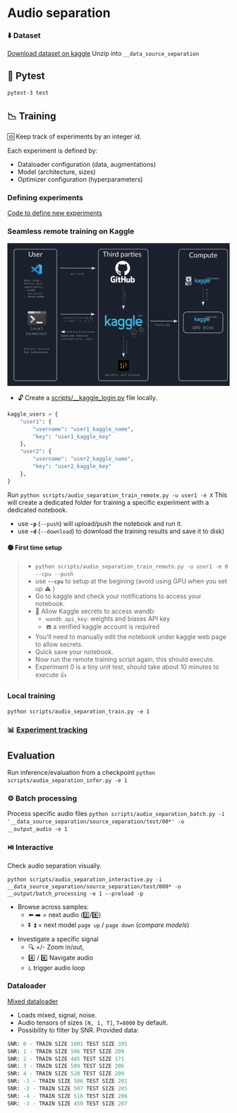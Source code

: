 # Audio separation

### :arrow_down: Dataset
[Download dataset on kaggle](https://www.kaggle.com/datasets/balthazarneveu/audio-separation-dataset)
Unzip into `__data_source_separation`

## :bug: Pytest

```bash
pytest-3 test
```


## :chart_with_downwards_trend: Training

:id: Keep track of experiments by an integer id. 

Each experiment is defined by:
- Dataloader configuration (data, augmentations)
- Model (architecture, sizes)
- Optimizer configuration (hyperparameters)

### Defining experiments
[Code to define new experiments](/src/gyraudio/audio_separation/experiment_tracking/experiments_definition.py)

### Seamless remote training on Kaggle


![Training](/report/figures/overview.png)

- :unlock: Create a [scripts/__kaggle_login.py](/scripts/__kaggle_login.py) file locally.
```python
kaggle_users = {
    "user1": {
        "username": "user1_kaggle_name",
        "key": "user1_kaggle_key"
    },
    "user2": {
        "username": "user2_kaggle_name",
        "key": "user2_kaggle_key"
    },
}
```


Run `python scripts/audio_separation_train_remote.py -u user1 -e X`
This will create a dedicated folder for training a specific experiment with a dedicated notebook.

- use **`-p`** (`--push`) will upload/push the notebook and run it.
- use **`-d`** (`--download`) to download the training results and save it to disk)

#### :green_circle: First time setup
> - `python scripts/audio_separation_train_remote.py -u user1 -e 0 --cpu --push`
> - use **`--cpu`** to setup at the begining (avoid using GPU when you set up :warning: )
> - Go to kaggle and check your notifications to access your notebook.
> - :key: Allow Kaggle secrets to access wandb:
>   - `wandb_api_key`: weights and biases API key 
>   - :phone: a verified kaggle account is required
> - You'll need to manually edit the notebook under kaggle web page to allow secrets.
> - Quick save your notebook.
> - Now run the remote training script again, this should execute. 
> - Experiment 0 is a tiny unit test, should take about 10 minutes to execute :+1:
### Local training
`python scripts/audio_separation_train.py -e 1`

### :bar_chart: [Experiment tracking](https://wandb.ai/teammd/audio-separation)

## Evaluation
Run inference/evaluation from a checkpoint
`python scripts/audio_separation_infer.py -e 1`

### :gear: Batch processing
Process specific audio files
`python scripts/audio_separation_batch.py -i '__data_source_separation/source_separation/test/00*' -o __output_audio -e 1`

### :play_or_pause_button: Interactive
Check audio separation visually.
```
python scripts/audio_separation_interactive.py -i __data_source_separation/source_separation/test/000* -o __output/batch_processing -e 1 --preload -p
```
- Browse across samples:
  - :arrow_left: :arrow_right: = next audio   (:two:/:eight:)
  - :arrow_double_down: :arrow_double_up: = next model `page up` / `page down` (*compare models*)
<!-- - :arrow_backward: :arrow_forward:  -->
- Investigate a specific signal
  - :mag: +/- Zoom in/out,
  - :four: / :six: Navigate audio
  - `L` trigger audio loop
 

### Dataloader
[Mixed dataloader](/src/gyraudio/audio_separation/data/mixed.py)
- Loads mixed, signal, noise.
- Audio tensors of sizes `[N, 1, T]`, `T=8000` by default.
- Possibility to filter by SNR.
Provided data:
```python
SNR: 0 - TRAIN SIZE 1001 TEST SIZE 395
SNR: 1 - TRAIN SIZE 506 TEST SIZE 209
SNR: 2 - TRAIN SIZE 485 TEST SIZE 171
SNR: 3 - TRAIN SIZE 509 TEST SIZE 206
SNR: 4 - TRAIN SIZE 520 TEST SIZE 200
SNR: -1 - TRAIN SIZE 506 TEST SIZE 201
SNR: -2 - TRAIN SIZE 507 TEST SIZE 205
SNR: -4 - TRAIN SIZE 516 TEST SIZE 206
SNR: -3 - TRAIN SIZE 450 TEST SIZE 207
```